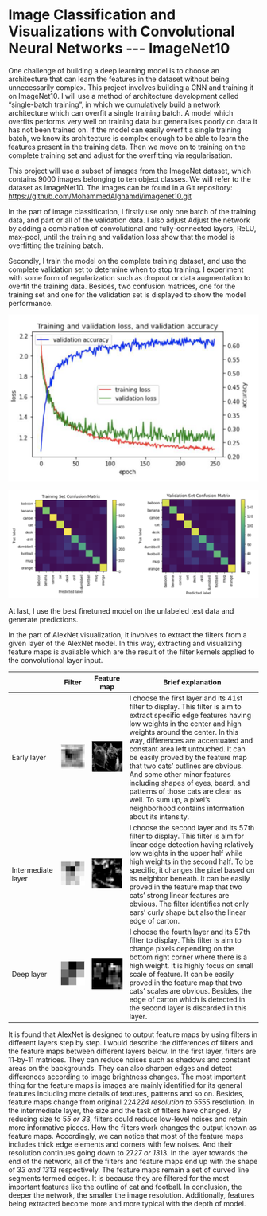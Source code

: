 # Image Classification and Visualizations with Convolutional Neural Networks --- ImageNet10

One challenge of building a deep learning model is to choose an architecture that can learn the features in the dataset without being unnecessarily complex. This project involves building a CNN and training it on ImageNet10. I will use a method of architecture development called “single-batch training”, in which we cumulatively build a network architecture which can overfit a single training batch. A model which overfits performs very well on training data but generalises poorly on data it has not been trained on. If the model can easily overfit a single training batch, we know its architecture is complex enough to be able to learn the features present in the training data. Then we move on to training on the complete training set and adjust for the overfitting via regularisation.

This project will use a subset of images from the ImageNet dataset, which contains 9000 images belonging to ten object classes. We will refer to the dataset as ImageNet10. The images can be found in a Git repository: https://github.com/MohammedAlghamdi/imagenet10.git

In the part of image classification, I firstly use only one batch of the training data, and part or all of the validation data. I also adjust Adjust the network by adding a combination of convolutional and fully-connected layers, ReLU, max-pool, until the training and validation loss show that the model is overfitting the training batch.

Secondly, I train the model on the complete training dataset, and use the complete validation set to determine when to stop training. I experiment with some form of regularization such as dropout or data augmentation to overfit the training data. Besides, two confusion matrices, one for the training set and one for the validation set is displayed to show the model performance.

![graph](https://github.com/Shiwen95/Image-Classification-and-Visualizations-with-Convolutional-Neural-Networks---ImageNet10-/blob/main/Image%20Classification/training%20and%20validation%20loss.png)

![graph](https://github.com/Shiwen95/Image-Classification-and-Visualizations-with-Convolutional-Neural-Networks---ImageNet10-/blob/main/Image%20Classification/confusion%20matrix.png)

At last, I use the best finetuned model on the unlabeled test data and generate predictions.

In the part of AlexNet visualization, it involves to extract the filters from a given layer of the AlexNet model. In this way, extracting and visualizing feature maps is available which are the result of the filter kernels applied to the convolutional layer input.

|      | Filter | Feature map | Brief explanation |
|------------|-------------|-------------|-------------|
| Early layer | <img src="https://github.com/Shiwen95/Image-Classification-and-Visualizations-with-Convolutional-Neural-Networks---ImageNet10-/blob/main/CNN%20Visualizations/Early%20Filter.png" width="300"> | <img src="https://github.com/Shiwen95/Image-Classification-and-Visualizations-with-Convolutional-Neural-Networks---ImageNet10-/blob/main/CNN%20Visualizations/Early%20Feature.png" width="250"> | I choose the first layer and its 41st filter to display. This filter is aim to extract specific edge features having low weights in the center and high weights around the center. In this way, differences are accentuated and constant area left untouched. It can be easily proved by the feature map that two cats’ outlines are obvious. And some other minor features including shapes of eyes, beard, and patterns of those cats are clear as well. To sum up, a pixel’s neighborhood contains information about its intensity.|
| Intermediate layer | <img src="https://github.com/Shiwen95/Image-Classification-and-Visualizations-with-Convolutional-Neural-Networks---ImageNet10-/blob/main/CNN%20Visualizations/Intermediate%20Filter.png" width="300"> | <img src="https://github.com/Shiwen95/Image-Classification-and-Visualizations-with-Convolutional-Neural-Networks---ImageNet10-/blob/main/CNN%20Visualizations/Intermediate%20Feature.png" width="250"> | I choose the second layer and its 57th filter to display. This filter is aim for linear edge detection having relatively low weights in the upper half while high weights in the second half. To be specific, it changes the pixel based on its neighbor beneath. It can be easily proved in the feature map that two cats’ strong linear features are obvious. The filter identifies not only ears’ curly shape but also the linear edge of carton. |
| Deep layer | <img src="https://github.com/Shiwen95/Image-Classification-and-Visualizations-with-Convolutional-Neural-Networks---ImageNet10-/blob/main/CNN%20Visualizations/Deep%20Filter.png" width="300"> | <img src="https://github.com/Shiwen95/Image-Classification-and-Visualizations-with-Convolutional-Neural-Networks---ImageNet10-/blob/main/CNN%20Visualizations/Deep%20Feature.png" width="250"> | I choose the fourth layer and its 57th filter to display. This filter is aim to change pixels depending on the bottom right corner where there is a high weight. It is highly focus on small scale of feature. It can be easily proved in the feature map that two cats’ scales are obvious. Besides, the edge of carton which is detected in the second layer is discarded in this layer. |

It is found that AlexNet is designed to output feature maps by using filters in different layers step by step. I would describe the differences of filters and the feature maps between different layers below. In the first layer, filters are 11-by-11 matrices. They can reduce noises such as shadows and constant areas on the backgrounds. They can also sharpen edges and detect differences according to image brightness changes. The most important thing for the feature maps is images are mainly identified for its general features including more details of textures, patterns and so on. Besides, feature maps change from original 224*224 resolution to 55*55 resolution. In the intermediate layer, the size and the task of filters have changed. By reducing size to 5*5 or 3*3, filters could reduce low-level noises and retain more informative pieces. How the filters work changes the output known as feature maps. Accordingly, we can notice that most of the feature maps includes thick edge elements and corners with few noises. And their resolution continues going down to 27*27 or 13*13. In the layer towards the end of the network, all of the filters and feature maps end up with the shape of 3*3 and 13*13 respectively. The feature maps remain a set of curved line segments termed edges. It is because they are filtered for the most important features like the outline of cat and football. In conclusion, the deeper the network, the smaller the image resolution. Additionally, features being extracted become more and more typical with the depth of model.
